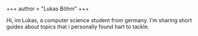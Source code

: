 +++
author = "Lukas Böhm"
+++

Hi, im Lukas, a computer science student from germany.
I'm sharing short guides about topics that i personally found hart to tackle.
